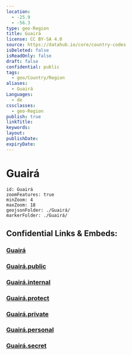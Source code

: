 ```yaml
---
location:
  - -25.9
  - -56.3
type: geo-Region
title: Guairá
license: CC BY-SA 4.0
source: https://datahub.io/core/country-codes
isDeleted: false
isReadOnly: false
draft: false
confidential: public
tags:
  - geo/Country/Region
aliases:
  - Guairá
Languages:
  - de
cssclasses:
  - geo-Region
publish: true
linkTitle:
keywords:
layout:
publishDate:
expiryDate:
---
```


# Guairá

```leaflet
id: Guairá
zoomFeatures: true 
minZoom: 4 
maxZoom: 18
geojsonFolder: ./Guairá/
markerFolder: ./Guairá/
```


## Confidential Links & Embeds: 

### [Guairá](/_Standards/Earth/Continent/America~South/Paraguay/departments~Paraguay/Guairá.md) 

### [Guairá.public](/_public/Earth/Continent/America~South/Paraguay/departments~Paraguay/Guairá.public.md) 

### [Guairá.internal](/_internal/Earth/Continent/America~South/Paraguay/departments~Paraguay/Guairá.internal.md) 

### [Guairá.protect](/_protect/Earth/Continent/America~South/Paraguay/departments~Paraguay/Guairá.protect.md) 

### [Guairá.private](/_private/Earth/Continent/America~South/Paraguay/departments~Paraguay/Guairá.private.md) 

### [Guairá.personal](/_personal/Earth/Continent/America~South/Paraguay/departments~Paraguay/Guairá.personal.md) 

### [Guairá.secret](/_secret/Earth/Continent/America~South/Paraguay/departments~Paraguay/Guairá.secret.md)


